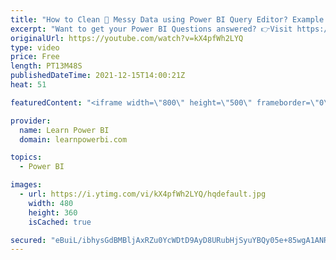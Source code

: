 ```yaml
---
title: "How to Clean 🧹 Messy Data using Power BI Query Editor? Example: Clean Names with Comma, Dash, Space"
excerpt: "Want to get your Power BI Questions answered? 👉Visit https://www.LearnPowerBI.com/question In this video we answer the question sent in by Wico (Netherlands), on how to clean up messy data using Query Editor in Power BI. Wico was looking to clean “Names” (First Name and Last Name) where data had multiple"
originalUrl: https://youtube.com/watch?v=kX4pfWh2LYQ
type: video
price: Free
length: PT13M48S
publishedDateTime: 2021-12-15T14:00:21Z
heat: 51

featuredContent: "<iframe width=\"800\" height=\"500\" frameborder=\"0\" src=\"https://www.youtube.com/embed/kX4pfWh2LYQ\" allow=\"accelerometer; autoplay; encrypted-media; gyroscope; picture-in-picture\" allowfullscreen></iframe>"

provider:
  name: Learn Power BI
  domain: learnpowerbi.com

topics:
  - Power BI

images:
  - url: https://i.ytimg.com/vi/kX4pfWh2LYQ/hqdefault.jpg
    width: 480
    height: 360
    isCached: true

secured: "eBuiL/ibhysGdBMBljAxRZu0YcWDtD9AyD8URubHjSyuYBQy05e+85wgA1ANR3SeeQMXT5SFvTbAXe7qjUAvI1IkDUTTuHpBBfdFKpiOrnpiZbMdTod6Cy9mYLFl1JIV2U6rgd9eCGVFUlzCw2tDdLiLdG8+6KEdAIzdBsOyt/hPS89JdgPAnNTPp+usrdFCrCQa6GV5xxcJao3HXyaqUGF/PXWsUmV5hi5cxNKn5Wq2oPofacBe/uu38xFGT0C9zjI1rWNAEIZI0TZfuwQb9yvZT5HWVp9nfQsGpbh8LDyct96VbbgMIl28rjBC37O073EBUHGmoB726Qbif8zjuNz2F3bxDCu1FAKNi/h1v01U83r2ywSJImtzGL1+7co3ebQpcNkZOvBFoXJo5ArZnyrRliAcR0AMCqMnelOQrlk=;9162roNBbub68hD2inXXFQ=="
---
```


